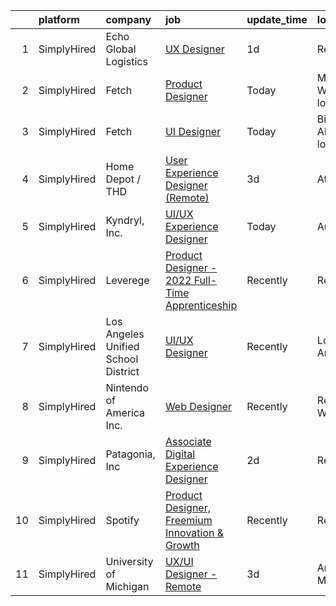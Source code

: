 

|    | platform    | company                             | job                                                                                                                                                      | update_time   | location                    |
|---:|:------------|:------------------------------------|:---------------------------------------------------------------------------------------------------------------------------------------------------------|:--------------|:----------------------------|
|  1 | SimplyHired | Echo Global Logistics               | [UX Designer](https://www.simplyhired.com/job/dib7g8BaZJezALluucj2m8W4uEL-eUXJdPZJX9xy2hwfzkxEr3RWcg?q=ux+designer)                                      | 1d            | Remote                      |
|  2 | SimplyHired | Fetch                               | [Product Designer](https://www.simplyhired.com/job/EE4DphI7xL5hpN-mUtZg1pnTPQD2PhNDtFHfCceTo9N5jSzFhVIh_Q?q=ux+designer)                                 | Today         | Madison, WI +2 locations    |
|  3 | SimplyHired | Fetch                               | [UI Designer](https://www.simplyhired.com/job/e8gbW2oyJeQrfqwiIxixVTJp5G4WLHR4iOumhdT-AfiNDb7vP5vMvQ?q=ux+designer)                                      | Today         | Birmingham, AL +2 locations |
|  4 | SimplyHired | Home Depot / THD                    | [User Experience Designer (Remote)](https://www.simplyhired.com/job/iUvcApyyknwFWqOlPKPeJUbzOE00F7R7i1Msg5ikBjZL-uZm-xwn_A?q=ux+designer)                | 3d            | Atlanta, GA                 |
|  5 | SimplyHired | Kyndryl, Inc.                       | [UI/UX Experience Designer](https://www.simplyhired.com/job/JOBopJewma45FUgjk4id6B3E0nL5XLoXL45PjZq79OUToThOvvo-rQ?q=ux+designer)                        | Today         | Austin, TX                  |
|  6 | SimplyHired | Leverege                            | [Product Designer - 2022 Full-Time Apprenticeship](https://www.simplyhired.com/job/f2PnrkNkoKjnF_c7MsOM41LbDj7RDHIKkfuGC1pKOOPB0dNQ0HmV5w?q=ux+designer) | Recently      | Remote                      |
|  7 | SimplyHired | Los Angeles Unified School District | [UI/UX Designer](https://www.simplyhired.com/job/2MCDiQ7ES9xmQZYo4yLTudkDvgXKvzH7BCk0HPkHakyfqF2ytEiPjg?q=ux+designer)                                   | Recently      | Los Angeles, CA             |
|  8 | SimplyHired | Nintendo of America Inc.            | [Web Designer](https://www.simplyhired.com/job/-6hPCbEKSNZdhNVlEsJ0-JED6zJejBcnvP5Cgobw4qHsrTaJcb0qAg?q=ux+designer)                                     | Recently      | Redmond, WA                 |
|  9 | SimplyHired | Patagonia, Inc                      | [Associate Digital Experience Designer](https://www.simplyhired.com/job/bwo-A6cu0luJKi8lpd6jInlxsRJ_mxlTMLV0YMcWmnfeFvHW5vbT8A?q=ux+designer)            | 2d            | Remote                      |
| 10 | SimplyHired | Spotify                             | [Product Designer, Freemium Innovation & Growth](https://www.simplyhired.com/job/Kvw_SiGrQB-4O_L_w6kE8LRwEA9nFhTEvN3SB40918E8kMG3aqYvqg?q=ux+designer)   | Recently      | Remote                      |
| 11 | SimplyHired | University of Michigan              | [UX/UI Designer - Remote](https://www.simplyhired.com/job/-7Lvrs5jNEzNC5wuplhPlAqvD14lrLkO4C8I-imd9z-pI6NA1d9YXQ?q=ux+designer)                          | 3d            | Ann Arbor, MI               |